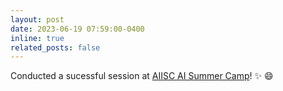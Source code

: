 ```yaml
---
layout: post
date: 2023-06-19 07:59:00-0400
inline: true
related_posts: false
---
```


Conducted a sucessful session at <a href="https://aiisc.ai/safari/index.html">AIISC AI Summer Camp</a>! ✨ 😄
